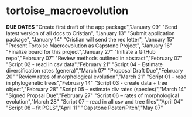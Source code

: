 # tortoise_macroevolution
**DUE DATES**
"Create first draft of the app package","January 09"
"Send latest version of all docs to Cristian", "January 13"
"Submit application package", "January 14"
"Cristian will send the rec letter", "January 15"
"Present Tortoise Macroevolution as Capstone Project", "January 16"
"Finalize board for this project","January 27"
"Initiate a GitHub repo","February 07"
"Review methods outlined in abstract","February 07"
"Script 02 - read in csv data","February 21"
"Script 04 – Estimate diversification rates (genera)","March 07"
"Proposal Draft Due","February 20"
"Review rates of morphological evolution","March 21"
"Script 01 – read in phylogenetic trees","February 14"
"Script 03 - create data + tree object","February 28"
"Script 05 – estimate div rates (species)","March 14"
"Signed Propsal Due","February 27"
"Script 06 – rates of morphological evolution","March 28"
"Script 07 – read in all csv and tree files","April 04"
"Script 08 – fit PGLS","April 11"
"Capstone Poster/Pitch","May 07"

